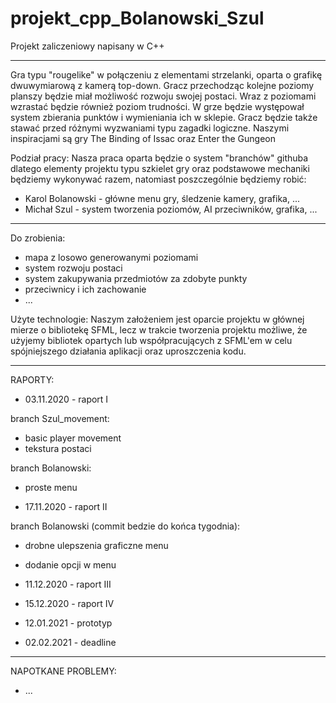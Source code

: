 # projekt_cpp_Bolanowski_Szul
Projekt zaliczeniowy napisany w C++

--------

Gra typu "rougelike" w połączeniu z elementami strzelanki, oparta o grafikę dwuwymiarową z kamerą top-down. Gracz przechodząc kolejne poziomy planszy będzie miał możliwość rozwoju swojej postaci. Wraz z poziomami wzrastać będzie również poziom trudności. W grze będzie występował system zbierania punktów i wymieniania ich w sklepie. Gracz będzie także stawać przed różnymi wyzwaniami typu zagadki logiczne.
Naszymi inspiracjami są gry The Binding of Issac oraz Enter the Gungeon

Podział pracy:
Nasza praca oparta będzie o system "branchów" githuba dlatego elementy projektu typu szkielet gry oraz podstawowe mechaniki będziemy wykonywać razem, natomiast poszczególnie będziemy robić:
- Karol Bolanowski - główne menu gry, śledzenie kamery, grafika, ...
- Michał Szul - system tworzenia poziomów, AI przeciwników, grafika, ...

--------

Do zrobienia:
- mapa z losowo generowanymi poziomami
- system rozwoju postaci
- system zakupywania przedmiotów za zdobyte punkty
- przeciwnicy i ich zachowanie
- ...

Użyte technologie:
Naszym założeniem jest oparcie projektu w głównej mierze o bibliotekę SFML, lecz w trakcie tworzenia projektu możliwe, że użyjemy bibliotek opartych lub współpracujących z SFML'em w celu spójniejszego działania aplikacji oraz uproszczenia kodu.

--------

RAPORTY:
- 03.11.2020 - raport I

branch Szul_movement:
- basic player movement
- tekstura postaci

branch Bolanowski:
- proste menu

- 17.11.2020 - raport II

branch Bolanowski (commit bedzie do końca tygodnia):
- drobne ulepszenia graficzne menu
- dodanie opcji w menu

- 11.12.2020 - raport III
- 15.12.2020 - raport IV
- 12.01.2021 - prototyp
- 02.02.2021 - deadline

--------

NAPOTKANE PROBLEMY:
- ...
